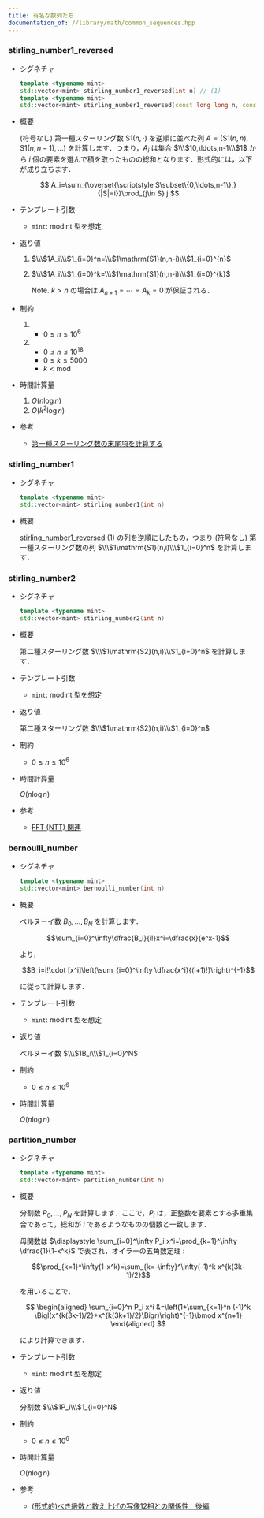 ```yaml
---
title: 有名な数列たち
documentation_of: //library/math/common_sequences.hpp
---
```


### stirling_number1_reversed

- シグネチャ

  ```cpp
  template <typename mint>
  std::vector<mint> stirling_number1_reversed(int n) // (1)
  template <typename mint>
  std::vector<mint> stirling_number1_reversed(const long long n, const int k) // (2)
  ```

- 概要
  
  (符号なし) 第一種スターリング数 $\mathrm{S1}(n,\cdot)$ を逆順に並べた列 $A=(\mathrm{S1}(n,n),\mathrm{S1}(n,n-1),\ldots)$ を計算します．つまり，$A_i$ は集合 $\\\$10,\ldots,n-1\\\$1$ から $i$ 個の要素を選んで積を取ったものの総和となります．形式的には，以下が成り立ちます．

  $$
  A_i=\sum_{\overset{\scriptstyle S\subset\{0,\ldots,n-1\},}{|S|=i}}\prod_{j\in S} j
  $$

- テンプレート引数

  - `mint`: modint 型を想定

- 返り値

  1. $\\\$1A_i\\\$1_{i=0}^n=\\\$1\mathrm{S1}(n,n-i)\\\$1_{i=0}^{n}$
  2. $\\\$1A_i\\\$1_{i=0}^k=\\\$1\mathrm{S1}(n,n-i)\\\$1_{i=0}^{k}$

      Note. $k>n$ の場合は $A_{n+1}=\cdots=A_{k}=0$ が保証される．

- 制約

  1. - $0\leq n\leq 10^6$
  2. - $0\leq n\leq 10^{18}$
     - $0\leq k\leq 5000$
     - $k\lt \mathrm{mod}$

- 時間計算量

  1. $O(n\log n)$
  2. $O(k^2\log n)$

- 参考

  - [第一種スターリング数の末尾項を計算する](https://suisen-kyopro.hatenablog.com/entry/2021/06/02/225932)

### stirling_number1

- シグネチャ
  
  ```cpp
  template <typename mint>
  std::vector<mint> stirling_number1(int n)
  ```

- 概要
  
  [stirling_number1_reversed](###stirling_number1_reversed) (1) の列を逆順にしたもの，つまり (符号なし) 第一種スターリング数の列 $\\\$1\mathrm{S1}(n,i)\\\$1_{i=0}^n$ を計算します．

### stirling_number2

- シグネチャ

  ```cpp
  template <typename mint>
  std::vector<mint> stirling_number2(int n)
  ```

- 概要

  第二種スターリング数 $\\\$1\mathrm{S2}(n,i)\\\$1_{i=0}^n$ を計算します．

- テンプレート引数
  
  - `mint`: modint 型を想定

- 返り値

  第二種スターリング数 $\\\$1\mathrm{S2}(n,i)\\\$1_{i=0}^n$

- 制約

  - $0\leq n\leq 10^6$

- 時間計算量

  $O(n\log n)$

- 参考
  
  - [FFT (NTT) 関連](https://min-25.hatenablog.com/entry/2015/04/07/160154)

### bernoulli_number

- シグネチャ

  ```cpp
  template <typename mint>
  std::vector<mint> bernoulli_number(int n)
  ```

- 概要

  ベルヌーイ数 $B_0,\ldots,B_N$ を計算します．

  $$\sum_{i=0}^\infty\dfrac{B_i}{i!}x^i=\dfrac{x}{e^x-1}$$

  より，

  $$B_i=i!\cdot [x^i]\left(\sum_{i=0}^\infty \dfrac{x^i}{(i+1)!}\right)^{-1}$$

  に従って計算します．

- テンプレート引数

  - `mint`: modint 型を想定

- 返り値

  ベルヌーイ数 $\\\$1B_i\\\$1_{i=0}^N$

- 制約

  - $0\leq n\leq 10^6$

- 時間計算量

  $O(n\log n)$

### partition_number

- シグネチャ

  ```cpp
  template <typename mint>
  std::vector<mint> partition_number(int n)
  ```

- 概要

  分割数 $P_0,\ldots,P_N$ を計算します．ここで，$P_i$ は，正整数を要素とする多重集合であって，総和が $i$ であるようなものの個数と一致します．

  母関数は $\displaystyle \sum_{i=0}^\infty P_i x^i=\prod_{k=1}^\infty \dfrac{1}{1-x^k}$ で表され，オイラーの五角数定理 :

  $$\prod_{k=1}^\infty(1-x^k)=\sum_{k=-\infty}^\infty(-1)^k x^{k(3k-1)/2}$$

  を用いることで，

  $$
  \begin{aligned}
  \sum_{i=0}^n P_i x^i
  &=\left(1+\sum_{k=1}^n (-1)^k \Bigl(x^{k(3k-1)/2}+x^{k(3k+1)/2}\Bigr)\right)^{-1}\bmod x^{n+1}
  \end{aligned}
  $$

  により計算できます．

- テンプレート引数

  - `mint`: modint 型を想定

- 返り値

  分割数 $\\\$1P_i\\\$1_{i=0}^N$

- 制約

  - $0\leq n\leq 10^6$

- 時間計算量

  $O(n\log n)$

- 参考

  - [(形式的)べき級数と数え上げの写像12相との関係性　後編](https://sen-comp.hatenablog.com/entry/2019/12/11/110958)

